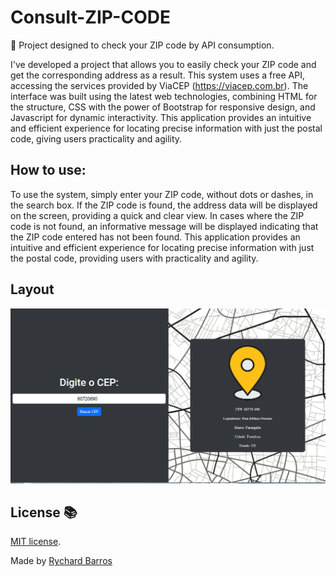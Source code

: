 # Consult-ZIP-CODE
📍 Project designed to check your ZIP code by API consumption.

I've developed a project that allows you to easily check your ZIP code and get the corresponding address as a result. This system uses a free API, accessing the services provided by ViaCEP (https://viacep.com.br). The interface was built using the latest web technologies, combining HTML for the structure, CSS with the power of Bootstrap for responsive design, and Javascript for dynamic interactivity. This application provides an intuitive and efficient experience for locating precise information with just the postal code, giving users practicality and agility.

## How to use:
To use the system, simply enter your ZIP code, without dots or dashes, in the search box. If the ZIP code is found, the address data will be displayed on the screen, providing a quick and clear view. In cases where the ZIP code is not found, an informative message will be displayed indicating that the ZIP code entered has not been found. This application provides an intuitive and efficient experience for locating precise information with just the postal code, providing users with practicality and agility.

## Layout
<img src="./assets/img/img.png" />

## License 📚
[MIT license](LICENSE).

Made by [Rychard Barros](https://github.com/rychardbarros)
